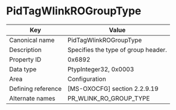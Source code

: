 # PidTagWlinkROGroupType

| Key | Value |
|---|---|
| Canonical name | PidTagWlinkROGroupType |
| Description | Specifies the type of group header. |
| Property ID | 0x6892 |
| Data type | PtypInteger32, 0x0003 |
| Area | Configuration |
| Defining reference | [MS-OXOCFG] section 2.2.9.19 |
| Alternate names | PR_WLINK_RO_GROUP_TYPE |
